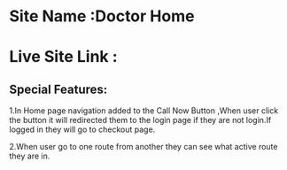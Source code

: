 # Site Name :Doctor Home

# Live Site Link :

## Special Features:

1.In Home page navigation added to the Call Now Button ,When user click the button it will redirected them to the login page if they are not login.If logged in they will go to checkout page.

2.When user go to one route from another they can see what active route they are in. 
